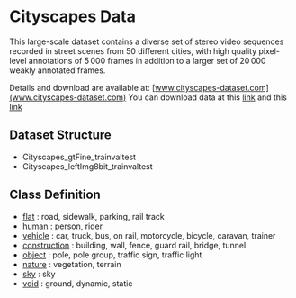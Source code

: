 # Cityscapes Data

This large-scale dataset contains a diverse set of stereo video sequences recorded in street scenes from 50 different cities, with high quality pixel-level annotations of 5 000 frames in addition to a larger set of 20 000 weakly annotated frames.

Details and download are available at: [www.cityscapes-dataset.com](www.cityscapes-dataset.com)
You can download data at this [link](https://s3-eu-west-1.amazonaws.com/static.oc-static.com/prod/courses/files/AI+Engineer/Project+8+-+Participez+%C3%A0+la+conception+d'une+voiture+autonome/P8_Cityscapes_gtFine_trainvaltest.zip) and this [link](https://s3-eu-west-1.amazonaws.com/static.oc-static.com/prod/courses/files/AI+Engineer/Project+8+-+Participez+%C3%A0+la+conception+d'une+voiture+autonome/P8_Cityscapes_leftImg8bit_trainvaltest.zip)

## Dataset Structure

- Cityscapes_gtFine_trainvaltest
- Cityscapes_leftImg8bit_trainvaltest

## Class Definition

- <u>flat</u> : road, sidewalk, parking, rail track
- <u>human</u> : person, rider
- <u>vehicle</u> : car, truck, bus, on rail, motorcycle, bicycle, caravan, trainer
- <u>construction</u> : building, wall, fence, guard rail, bridge, tunnel
- <u>object</u> : pole, pole group, traffic sign, traffic light
- <u>nature</u> : vegetation, terrain
- <u>sky</u> : sky
- <u>void</u> : ground, dynamic, static
